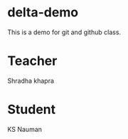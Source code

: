 # delta-demo
This is a demo for git and github class.

# Teacher 
Shradha khapra
# Student 
KS Nauman
